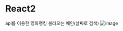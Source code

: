 # React2
api를 이용한 영화랭킹 불러오는 메인(날짜로 검색)
![image](https://github.com/yujin4sth00/React2/assets/115778958/58b713e1-dc1e-4150-bb47-2792523dbe17)

